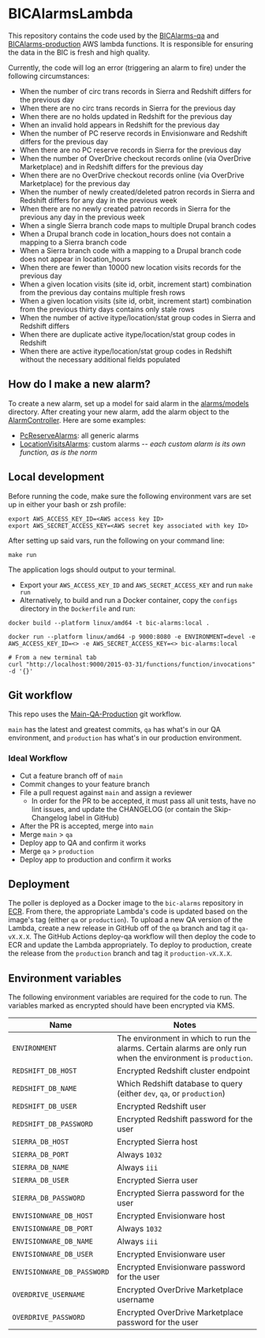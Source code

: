 # BICAlarmsLambda

This repository contains the code used by the [BICAlarms-qa](https://us-east-1.console.aws.amazon.com/lambda/home?region=us-east-1#/functions/BICAlarms-qa?newFunction=true&tab=code) and [BICAlarms-production](https://us-east-1.console.aws.amazon.com/lambda/home?region=us-east-1#/functions/BICAlarms-production?newFunction=true&tab=code) AWS lambda functions. It is responsible for ensuring the data in the BIC is fresh and high quality.

Currently, the code will log an error (triggering an alarm to fire) under the following circumstances:
* When the number of circ trans records in Sierra and Redshift differs for the previous day
* When there are no circ trans records in Sierra for the previous day
* When there are no holds updated in Redshift for the previous day
* When an invalid hold appears in Redshift for the previous day
* When the number of PC reserve records in Envisionware and Redshift differs for the previous day
* When there are no PC reserve records in Sierra for the previous day
* When the number of OverDrive checkout records online (via OverDrive Marketplace) and in Redshift differs for the previous day
* When there are no OverDrive checkout records online (via OverDrive Marketplace) for the previous day
* When the number of newly created/deleted patron records in Sierra and Redshift differs for any day in the previous week
* When there are no newly created patron records in Sierra for the previous any day in the previous week
* When a single Sierra branch code maps to multiple Drupal branch codes
* When a Drupal branch code in location_hours does not contain a mapping to a Sierra branch code
* When a Sierra branch code with a mapping to a Drupal branch code does not appear in location_hours
* When there are fewer than 10000 new location visits records for the previous day
* When a given location visits (site id, orbit, increment start) combination from the previous day contains multiple fresh rows
* When a given location visits (site id, orbit, increment start) combination from the previous thirty days contains only stale rows
* When the number of active itype/location/stat group codes in Sierra and Redshift differs
* When there are duplicate active itype/location/stat group codes in Redshift
* When there are active itype/location/stat group codes in Redshift without the necessary additional fields populated

## How do I make a new alarm?
To create a new alarm, set up a model for said alarm in the [alarms/models](alarms/models) directory. After creating your new alarm, add the alarm object to the [AlarmController](alarm_controller.py). Here are some examples:
* [PcReserveAlarms](alarms/models/pc_reserve_alarms.py): all generic alarms
* [LocationVisitsAlarms](alarms/models/location_visits_alarms.py): custom alarms -- *each custom alarm is its own function, as is the norm*

## Local development
Before running the code, make sure the following environment vars are set up in either your bash or zsh profile:
```
export AWS_ACCESS_KEY_ID=<AWS access key ID>
export AWS_SECRET_ACCESS_KEY=<AWS secret key associated with key ID>
```

After setting up said vars, run the following on your command line:
```
make run
```
The application logs should output to your terminal.

* Export your `AWS_ACCESS_KEY_ID` and `AWS_SECRET_ACCESS_KEY` and run `make run`
* Alternatively, to build and run a Docker container, copy the `configs` directory in the `Dockerfile` and run:
```
docker build --platform linux/amd64 -t bic-alarms:local .

docker run --platform linux/amd64 -p 9000:8080 -e ENVIRONMENT=devel -e AWS_ACCESS_KEY_ID=<> -e AWS_SECRET_ACCESS_KEY=<> bic-alarms:local

# From a new terminal tab
curl "http://localhost:9000/2015-03-31/functions/function/invocations" -d '{}'
```

## Git workflow
This repo uses the [Main-QA-Production](https://github.com/NYPL/engineering-general/blob/main/standards/git-workflow.md#main-qa-production) git workflow.

`main` has the latest and greatest commits, `qa` has what's in our QA environment, and `production` has what's in our production environment.

### Ideal Workflow
- Cut a feature branch off of `main`
- Commit changes to your feature branch
- File a pull request against `main` and assign a reviewer
  - In order for the PR to be accepted, it must pass all unit tests, have no lint issues, and update the CHANGELOG (or contain the Skip-Changelog label in GitHub)
- After the PR is accepted, merge into `main`
- Merge `main` > `qa`
- Deploy app to QA and confirm it works
- Merge `qa` > `production`
- Deploy app to production and confirm it works

## Deployment
The poller is deployed as a Docker image to the `bic-alarms` repository in [ECR](https://us-east-1.console.aws.amazon.com/ecr/private-registry/repositories). From there, the appropriate Lambda's code is updated based on the image's tag (either `qa` or `production`). To upload a new QA version of the Lambda, create a new release in GitHub off of the `qa` branch and tag it `qa-vX.X.X`. The GitHub Actions deploy-qa workflow will then deploy the code to ECR and update the Lambda appropriately. To deploy to production, create the release from the `production` branch and tag it `production-vX.X.X`.

## Environment variables
The following environment variables are required for the code to run. The variables marked as encrypted should have been encrypted via KMS.

| Name        | Notes           |
| ------------- | ------------- |
| `ENVIRONMENT` | The environment in which to run the alarms. Certain alarms are only run when the environment is `production`. |
| `REDSHIFT_DB_HOST` | Encrypted Redshift cluster endpoint |
| `REDSHIFT_DB_NAME` | Which Redshift database to query (either `dev`, `qa`, or `production`) |
| `REDSHIFT_DB_USER` | Encrypted Redshift user |
| `REDSHIFT_DB_PASSWORD` | Encrypted Redshift password for the user |
| `SIERRA_DB_HOST` | Encrypted Sierra host |
| `SIERRA_DB_PORT` | Always `1032` |
| `SIERRA_DB_NAME` | Always `iii` |
| `SIERRA_DB_USER` | Encrypted Sierra user |
| `SIERRA_DB_PASSWORD` | Encrypted Sierra password for the user |
| `ENVISIONWARE_DB_HOST` | Encrypted Envisionware host |
| `ENVISIONWARE_DB_PORT` | Always `1032` |
| `ENVISIONWARE_DB_NAME` | Always `iii` |
| `ENVISIONWARE_DB_USER` | Encrypted Envisionware user |
| `ENVISIONWARE_DB_PASSWORD` | Encrypted Envisionware password for the user |
| `OVERDRIVE_USERNAME` | Encrypted OverDrive Marketplace username |
| `OVERDRIVE_PASSWORD` | Encrypted OverDrive Marketplace password for the user |
